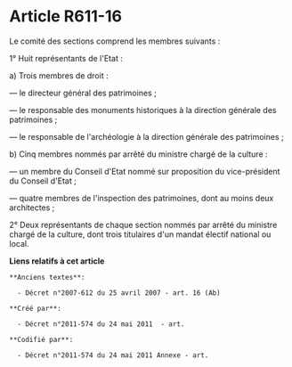 # Article R611-16

Le comité des sections comprend les membres suivants :

1° Huit représentants de l'Etat :

a) Trois membres de droit :

― le directeur général des patrimoines ;

― le responsable des monuments historiques à la direction générale des patrimoines ;

― le responsable de l'archéologie à la direction générale des patrimoines ;

b) Cinq membres nommés par arrêté du ministre chargé de la culture :

― un membre du Conseil d'Etat nommé sur proposition du vice-président du Conseil d'Etat ;

― quatre membres de l'inspection des patrimoines, dont au moins deux architectes ;

2° Deux représentants de chaque section nommés par arrêté du ministre chargé de la culture, dont trois titulaires d'un mandat
électif national ou local.

**Liens relatifs à cet article**

	**Anciens textes**:

	  - Décret n°2007-612 du 25 avril 2007 - art. 16 (Ab)

	**Créé par**:

	  - Décret n°2011-574 du 24 mai 2011  - art.

	**Codifié par**:

	  - Décret n°2011-574 du 24 mai 2011 Annexe - art.
